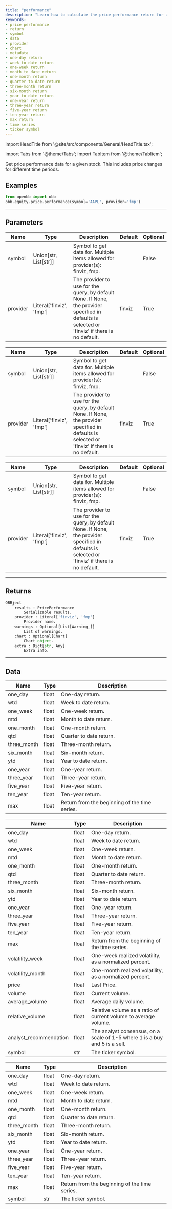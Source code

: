 ```yaml
---
title: "performance"
description: "Learn how to calculate the price performance return for a symbol over  different time periods using the OBB.equity.price.performance function. Retrieve  data such as one-day return, week to date return, one-week return, month to date  return, and more. Understand the parameters, returns, and data structure of the  function."
keywords:
- price performance
- return
- symbol
- data
- provider
- chart
- metadata
- one-day return
- week to date return
- one-week return
- month to date return
- one-month return
- quarter to date return
- three-month return
- six-month return
- year to date return
- one-year return
- three-year return
- five-year return
- ten-year return
- max return
- time series
- ticker symbol
---
```


import HeadTitle from '@site/src/components/General/HeadTitle.tsx';

<HeadTitle title="equity/price/performance - Reference | OpenBB Platform Docs" />

<!-- markdownlint-disable MD012 MD031 MD033 -->

import Tabs from '@theme/Tabs';
import TabItem from '@theme/TabItem';

Get price performance data for a given stock. This includes price changes for different time periods.


Examples
--------

```python
from openbb import obb
obb.equity.price.performance(symbol='AAPL', provider='fmp')
```

---

## Parameters

<Tabs>

<TabItem value='standard' label='standard'>

| Name | Type | Description | Default | Optional |
| ---- | ---- | ----------- | ------- | -------- |
| symbol | Union[str, List[str]] | Symbol to get data for. Multiple items allowed for provider(s): finviz, fmp. |  | False |
| provider | Literal['finviz', 'fmp'] | The provider to use for the query, by default None. If None, the provider specified in defaults is selected or 'finviz' if there is no default. | finviz | True |
</TabItem>

<TabItem value='finviz' label='finviz'>

| Name | Type | Description | Default | Optional |
| ---- | ---- | ----------- | ------- | -------- |
| symbol | Union[str, List[str]] | Symbol to get data for. Multiple items allowed for provider(s): finviz, fmp. |  | False |
| provider | Literal['finviz', 'fmp'] | The provider to use for the query, by default None. If None, the provider specified in defaults is selected or 'finviz' if there is no default. | finviz | True |
</TabItem>

<TabItem value='fmp' label='fmp'>

| Name | Type | Description | Default | Optional |
| ---- | ---- | ----------- | ------- | -------- |
| symbol | Union[str, List[str]] | Symbol to get data for. Multiple items allowed for provider(s): finviz, fmp. |  | False |
| provider | Literal['finviz', 'fmp'] | The provider to use for the query, by default None. If None, the provider specified in defaults is selected or 'finviz' if there is no default. | finviz | True |
</TabItem>

</Tabs>

---

## Returns

```python wordwrap
OBBject
    results : PricePerformance
        Serializable results.
    provider : Literal['finviz', 'fmp']
        Provider name.
    warnings : Optional[List[Warning_]]
        List of warnings.
    chart : Optional[Chart]
        Chart object.
    extra : Dict[str, Any]
        Extra info.

```

---

## Data

<Tabs>

<TabItem value='standard' label='standard'>

| Name | Type | Description |
| ---- | ---- | ----------- |
| one_day | float | One-day return. |
| wtd | float | Week to date return. |
| one_week | float | One-week return. |
| mtd | float | Month to date return. |
| one_month | float | One-month return. |
| qtd | float | Quarter to date return. |
| three_month | float | Three-month return. |
| six_month | float | Six-month return. |
| ytd | float | Year to date return. |
| one_year | float | One-year return. |
| three_year | float | Three-year return. |
| five_year | float | Five-year return. |
| ten_year | float | Ten-year return. |
| max | float | Return from the beginning of the time series. |
</TabItem>

<TabItem value='finviz' label='finviz'>

| Name | Type | Description |
| ---- | ---- | ----------- |
| one_day | float | One-day return. |
| wtd | float | Week to date return. |
| one_week | float | One-week return. |
| mtd | float | Month to date return. |
| one_month | float | One-month return. |
| qtd | float | Quarter to date return. |
| three_month | float | Three-month return. |
| six_month | float | Six-month return. |
| ytd | float | Year to date return. |
| one_year | float | One-year return. |
| three_year | float | Three-year return. |
| five_year | float | Five-year return. |
| ten_year | float | Ten-year return. |
| max | float | Return from the beginning of the time series. |
| volatility_week | float | One-week realized volatility, as a normalized percent. |
| volatility_month | float | One-month realized volatility, as a normalized percent. |
| price | float | Last Price. |
| volume | float | Current volume. |
| average_volume | float | Average daily volume. |
| relative_volume | float | Relative volume as a ratio of current volume to average volume. |
| analyst_recommendation | float | The analyst consensus, on a scale of 1-5 where 1 is a buy and 5 is a sell. |
| symbol | str | The ticker symbol. |
</TabItem>

<TabItem value='fmp' label='fmp'>

| Name | Type | Description |
| ---- | ---- | ----------- |
| one_day | float | One-day return. |
| wtd | float | Week to date return. |
| one_week | float | One-week return. |
| mtd | float | Month to date return. |
| one_month | float | One-month return. |
| qtd | float | Quarter to date return. |
| three_month | float | Three-month return. |
| six_month | float | Six-month return. |
| ytd | float | Year to date return. |
| one_year | float | One-year return. |
| three_year | float | Three-year return. |
| five_year | float | Five-year return. |
| ten_year | float | Ten-year return. |
| max | float | Return from the beginning of the time series. |
| symbol | str | The ticker symbol. |
</TabItem>

</Tabs>

